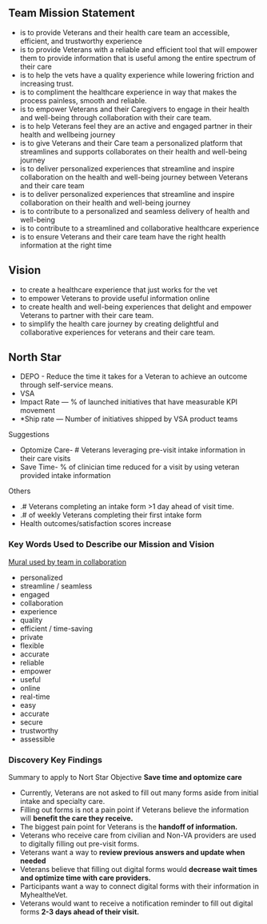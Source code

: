 ## Team Mission Statement

- is to provide Veterans and their health care team an accessible, efficient, and trustworthy experience
- is to provide Veterans with a reliable and efficient tool that will empower them to provide information that is useful among the entire spectrum of their care 
- is to help the vets have a quality experience while lowering friction and increasing trust.
- is to compliment the healthcare experience in way that makes the process painless, smooth and reliable.
- is to empower Veterans and their Caregivers to engage in their health and well-being through collaboration with their care team.
- is to help Veterans feel they are an active and engaged partner in their health and wellbeing journey
- is to give Veterans and their Care team a personalized platform that streamlines and supports collaborates on their health and well-being journey
- is to deliver personalized experiences that streamline and inspire collaboration on the health and well-being journey between Veterans and their care team
- is to deliver personalized experiences that streamline and inspire collaboration on their health and well-being journey
- is to contribute to a personalized and seamless delivery of health and well-being
- is to contribute to a streamlined and collaborative healthcare experience
- is to ensure Veterans and their care team have the right health information at the right time

## Vision  

- to create a healthcare experience that just works for the vet
- to empower Veterans to provide useful information online
- to create health and well-being experiences that delight and empower Veterans to partner with their care team.
- to simplify the health care journey by creating delightful and collaborative experiences for veterans and their care team.


## North Star 
- DEPO - Reduce the time it takes for a Veteran to achieve an outcome through self-service means. 
- VSA 
 - Impact Rate — % of launched initiatives that have measurable KPI movement
 - *Ship rate — Number of initiatives shipped by VSA product teams

Suggestions
- Optomize Care- # Veterans leveraging pre-visit intake information in their care visits  
- Save Time- % of clinician time reduced for a visit by using veteran provided intake information  

Others
- .# Veterans completing an intake form >1 day ahead of visit time.
- .# of weekly Veterans completing their first intake form 
- Health outcomes/satisfaction scores increase

### Key Words Used to Describe our Mission and Vision 

[Mural used by team in collaboration](https://app.mural.co/t/vsa8243/m/vsa8243/1594143386954/c8c3a641465deb6789687bbfd52d70ac8d642399)
- personalized
- streamline / seamless
- engaged
- collaboration
- experience
- quality
- efficient / time-saving
- private
- flexible
- accurate
- reliable
- empower
- useful
- online
- real-time
- easy
- accurate
- secure
- trustworthy
- assessible
 
 ### Discovery Key Findings
 
 Summary to apply to Nort Star Objective **Save time and optomize care**

- Currently, Veterans are not asked to fill out many forms aside from initial intake and specialty care.
- Filling out forms is not a pain point if Veterans believe the information will **benefit the care they receive.**
- The biggest pain point for Veterans is the **handoff of information.**
- Veterans who receive care from civilian and Non-VA providers are used to digitally filling out pre-visit forms.
- Veterans want a way to **review previous answers and update when needed**
- Veterans believe that filling out digital forms would **decrease wait times and optimize time with care providers.**
- Participants want a way to connect digital forms with their information in MyhealtheVet.
- Veterans would want to receive a notification reminder to fill out digital forms **2-3 days ahead of their visit.**



